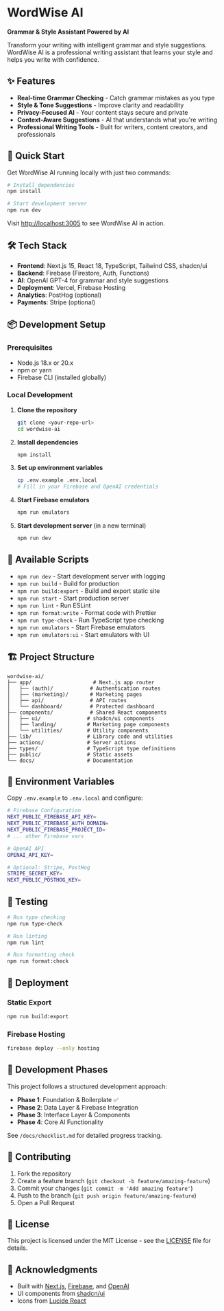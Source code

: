 # WordWise AI

**Grammar & Style Assistant Powered by AI**

Transform your writing with intelligent grammar and style suggestions. WordWise AI is a professional writing assistant that learns your style and helps you write with confidence.

## ✨ Features

- **Real-time Grammar Checking** - Catch grammar mistakes as you type
- **Style & Tone Suggestions** - Improve clarity and readability
- **Privacy-Focused AI** - Your content stays secure and private
- **Context-Aware Suggestions** - AI that understands what you're writing
- **Professional Writing Tools** - Built for writers, content creators, and professionals

## 🚀 Quick Start

Get WordWise AI running locally with just two commands:

```bash
# Install dependencies
npm install

# Start development server
npm run dev
```

Visit [http://localhost:3005](http://localhost:3005) to see WordWise AI in action.

## 🛠️ Tech Stack

- **Frontend**: Next.js 15, React 18, TypeScript, Tailwind CSS, shadcn/ui
- **Backend**: Firebase (Firestore, Auth, Functions)
- **AI**: OpenAI GPT-4 for grammar and style suggestions  
- **Deployment**: Vercel, Firebase Hosting
- **Analytics**: PostHog (optional)
- **Payments**: Stripe (optional)

## 📦 Development Setup

### Prerequisites

- Node.js 18.x or 20.x
- npm or yarn
- Firebase CLI (installed globally)

### Local Development

1. **Clone the repository**
   ```bash
   git clone <your-repo-url>
   cd wordwise-ai
   ```

2. **Install dependencies**
   ```bash
   npm install
   ```

3. **Set up environment variables**
   ```bash
   cp .env.example .env.local
   # Fill in your Firebase and OpenAI credentials
   ```

4. **Start Firebase emulators**
   ```bash
   npm run emulators
   ```

5. **Start development server** (in a new terminal)
   ```bash
   npm run dev
   ```

## 🔧 Available Scripts

- `npm run dev` - Start development server with logging
- `npm run build` - Build for production
- `npm run build:export` - Build and export static site
- `npm run start` - Start production server
- `npm run lint` - Run ESLint
- `npm run format:write` - Format code with Prettier
- `npm run type-check` - Run TypeScript type checking
- `npm run emulators` - Start Firebase emulators
- `npm run emulators:ui` - Start emulators with UI

## 🏗️ Project Structure

```
wordwise-ai/
├── app/                    # Next.js app router
│   ├── (auth)/            # Authentication routes
│   ├── (marketing)/       # Marketing pages
│   ├── api/               # API routes
│   └── dashboard/         # Protected dashboard
├── components/            # Shared React components
│   ├── ui/               # shadcn/ui components
│   ├── landing/          # Marketing page components
│   └── utilities/        # Utility components
├── lib/                  # Library code and utilities
├── actions/              # Server actions
├── types/                # TypeScript type definitions
├── public/               # Static assets
└── docs/                 # Documentation
```

## 🔐 Environment Variables

Copy `.env.example` to `.env.local` and configure:

```bash
# Firebase Configuration
NEXT_PUBLIC_FIREBASE_API_KEY=
NEXT_PUBLIC_FIREBASE_AUTH_DOMAIN=
NEXT_PUBLIC_FIREBASE_PROJECT_ID=
# ... other Firebase vars

# OpenAI API
OPENAI_API_KEY=

# Optional: Stripe, PostHog
STRIPE_SECRET_KEY=
NEXT_PUBLIC_POSTHOG_KEY=
```

## 🧪 Testing

```bash
# Run type checking
npm run type-check

# Run linting
npm run lint

# Run formatting check
npm run format:check
```

## 🚀 Deployment

### Static Export
```bash
npm run build:export
```

### Firebase Hosting
```bash
firebase deploy --only hosting
```

## 📝 Development Phases

This project follows a structured development approach:

- **Phase 1**: Foundation & Boilerplate ✅
- **Phase 2**: Data Layer & Firebase Integration
- **Phase 3**: Interface Layer & Components  
- **Phase 4**: Core AI Functionality

See `/docs/checklist.md` for detailed progress tracking.

## 🤝 Contributing

1. Fork the repository
2. Create a feature branch (`git checkout -b feature/amazing-feature`)
3. Commit your changes (`git commit -m 'Add amazing feature'`)
4. Push to the branch (`git push origin feature/amazing-feature`)
5. Open a Pull Request

## 📄 License

This project is licensed under the MIT License - see the [LICENSE](LICENSE) file for details.

## 🙏 Acknowledgments

- Built with [Next.js](https://nextjs.org/), [Firebase](https://firebase.google.com/), and [OpenAI](https://openai.com/)
- UI components from [shadcn/ui](https://ui.shadcn.com/)
- Icons from [Lucide React](https://lucide.dev/) 